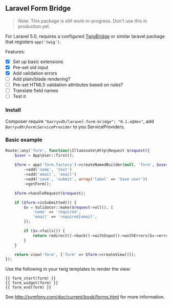 ## Laravel Form Bridge

> _Note:_ This package is still work-in-progress. Don't use this in production yet.

For Laravel 5.0, requires a configured [TwigBridge](https://github.com/rcrowe/TwigBridge) or similar laravel package that registers `app('twig')`.

Features:
 - [x] Set up basic extensions 
 - [x] Pre-set old input
 - [x] Add validation errors
 - [ ] Add plain/blade rendering?
 - [ ] Pre-set HTML5 validation attributes based on rules?
 - [ ] Translate field names
 - [ ] Test it 

### Install
Composer require `"barryvdh/laravel-form-bridge": "0.1.x@dev"`, add `Barryvdh\Form\ServiceProvider` to you ServiceProviders.

### Basic example

```php
Route::any('form', function(\Illuminate\Http\Request $request){
    $user = App\User::first();
    
    $form = app('form.factory')->createNamedBuilder(null, 'form', $user)
        ->add('name', 'text')
        ->add('email', 'email')
        ->add('save', 'submit', array('label' => 'Save user'))
        ->getForm();

    $form->handleRequest($request);

    if ($form->isSubmitted()) {
        $v = Validator::make($request->all(), [
            'name' => 'required',
            'email' => 'required|email',
        ]);

        if ($v->fails()) {
            return redirect()->back()->withInput()->withErrors($v->errors());
        }
    }

    return view('form', ['form' => $form->createView()]);
});
```

Use the following in your twig templates to render the view:

```twig
{{ form_start(form) }}
{{ form_widget(form) }}
{{ form_end(form) }}
```

See http://symfony.com/doc/current/book/forms.html for more information.
